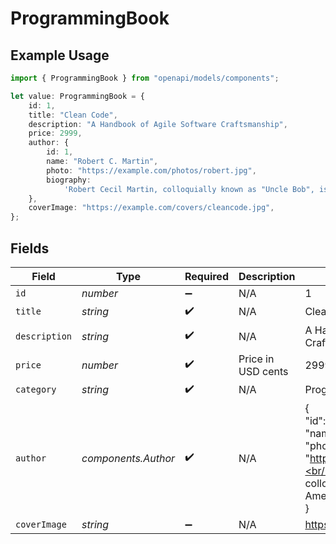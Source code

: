 # ProgrammingBook

## Example Usage

```typescript
import { ProgrammingBook } from "openapi/models/components";

let value: ProgrammingBook = {
    id: 1,
    title: "Clean Code",
    description: "A Handbook of Agile Software Craftsmanship",
    price: 2999,
    author: {
        id: 1,
        name: "Robert C. Martin",
        photo: "https://example.com/photos/robert.jpg",
        biography:
            'Robert Cecil Martin, colloquially known as "Uncle Bob", is an American software engineer...',
    },
    coverImage: "https://example.com/covers/cleancode.jpg",
};
```

## Fields

| Field                                                                                                                                                                                                   | Type                                                                                                                                                                                                    | Required                                                                                                                                                                                                | Description                                                                                                                                                                                             | Example                                                                                                                                                                                                 |
| ------------------------------------------------------------------------------------------------------------------------------------------------------------------------------------------------------- | ------------------------------------------------------------------------------------------------------------------------------------------------------------------------------------------------------- | ------------------------------------------------------------------------------------------------------------------------------------------------------------------------------------------------------- | ------------------------------------------------------------------------------------------------------------------------------------------------------------------------------------------------------- | ------------------------------------------------------------------------------------------------------------------------------------------------------------------------------------------------------- |
| `id`                                                                                                                                                                                                    | *number*                                                                                                                                                                                                | :heavy_minus_sign:                                                                                                                                                                                      | N/A                                                                                                                                                                                                     | 1                                                                                                                                                                                                       |
| `title`                                                                                                                                                                                                 | *string*                                                                                                                                                                                                | :heavy_check_mark:                                                                                                                                                                                      | N/A                                                                                                                                                                                                     | Clean Code                                                                                                                                                                                              |
| `description`                                                                                                                                                                                           | *string*                                                                                                                                                                                                | :heavy_check_mark:                                                                                                                                                                                      | N/A                                                                                                                                                                                                     | A Handbook of Agile Software Craftsmanship                                                                                                                                                              |
| `price`                                                                                                                                                                                                 | *number*                                                                                                                                                                                                | :heavy_check_mark:                                                                                                                                                                                      | Price in USD cents                                                                                                                                                                                      | 2999                                                                                                                                                                                                    |
| `category`                                                                                                                                                                                              | *string*                                                                                                                                                                                                | :heavy_check_mark:                                                                                                                                                                                      | N/A                                                                                                                                                                                                     | Programming                                                                                                                                                                                             |
| `author`                                                                                                                                                                                                | *components.Author*                                                                                                                                                                                     | :heavy_check_mark:                                                                                                                                                                                      | N/A                                                                                                                                                                                                     | {<br/>"id": 1,<br/>"name": "Robert C. Martin",<br/>"photo": "https://example.com/photos/robert.jpg",<br/>"biography": "Robert Cecil Martin, colloquially known as \"Uncle Bob\", is an American software engineer..."<br/>} |
| `coverImage`                                                                                                                                                                                            | *string*                                                                                                                                                                                                | :heavy_minus_sign:                                                                                                                                                                                      | N/A                                                                                                                                                                                                     | https://example.com/covers/cleancode.jpg                                                                                                                                                                |